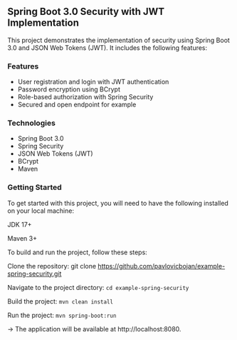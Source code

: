 ## Spring Boot 3.0 Security with JWT Implementation
This project demonstrates the implementation of security using Spring Boot 3.0 and JSON Web Tokens (JWT). It includes the following features:

### Features

- User registration and login with JWT authentication
- Password encryption using BCrypt
- Role-based authorization with Spring Security
- Secured and open endpoint for example

### Technologies
- Spring Boot 3.0
- Spring Security
- JSON Web Tokens (JWT)
- BCrypt
- Maven

### Getting Started
To get started with this project, you will need to have the following installed on your local machine:

JDK 17+

Maven 3+

To build and run the project, follow these steps:

Clone the repository: git clone https://github.com/pavlovicbojan/example-spring-security.git

Navigate to the project directory: `cd example-spring-security`

Build the project: `mvn clean install`

Run the project: `mvn spring-boot:run`

-> The application will be available at http://localhost:8080.